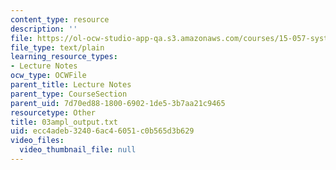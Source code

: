 ```yaml
---
content_type: resource
description: ''
file: https://ol-ocw-studio-app-qa.s3.amazonaws.com/courses/15-057-systems-optimization-spring-2003/ecc4adeb32406ac46051c0b565d3b629_03ampl_output.txt
file_type: text/plain
learning_resource_types:
- Lecture Notes
ocw_type: OCWFile
parent_title: Lecture Notes
parent_type: CourseSection
parent_uid: 7d70ed88-1800-6902-1de5-3b7aa21c9465
resourcetype: Other
title: 03ampl_output.txt
uid: ecc4adeb-3240-6ac4-6051-c0b565d3b629
video_files:
  video_thumbnail_file: null
---
```

